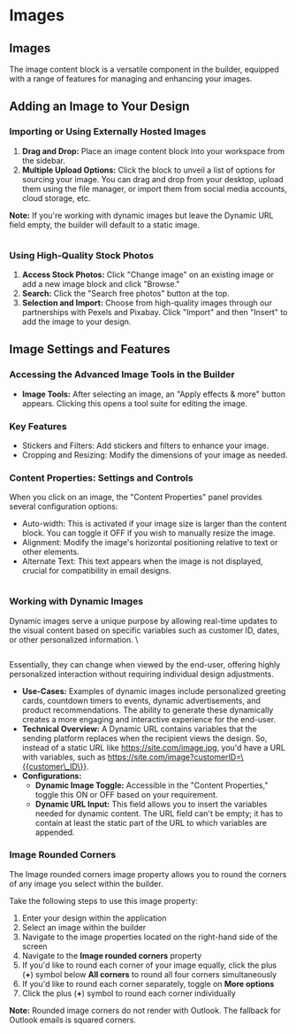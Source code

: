 # Images

## Images

The image content block is a versatile component in the builder, equipped with a range of features for managing and enhancing your images.&#x20;

## Adding an Image to Your Design

### **Importing or Using Externally Hosted Images**

1. **Drag and Drop:** Place an image content block into your workspace from the sidebar.
2. **Multiple Upload Options:** Click the block to unveil a list of options for sourcing your image. You can drag and drop from your desktop, upload them using the file manager, or import them from social media accounts, cloud storage, etc.

**Note:** If you're working with dynamic images but leave the Dynamic URL field empty, the builder will default to a static image.

<figure><img src="https://lh7-eu.googleusercontent.com/6umIQDn-_OJxY05dh385o5NIOo4kJ6L0AGDnNl3w1Z6HTJjogt0MbA948by_Z1ESBXI6LygvSld5qG7FYs35t7PC0AbzdhMH4UZaBUiSl2YwbeiIsxSyOva7Cqi93ZCd_eTxpJAdxYaozR4dU_ljBL8" alt=""><figcaption></figcaption></figure>

### **Using High-Quality Stock Photos**

1. **Access Stock Photos:** Click "Change image" on an existing image or add a new image block and click "Browse."
2. **Search:** Click the "Search free photos" button at the top.
3. **Selection and Import:** Choose from high-quality images through our partnerships with Pexels and Pixabay. Click "Import" and then "Insert" to add the image to your design.

## Image Settings and Features

### **Accessing the Advanced Image Tools in the Builder**

* **Image Tools:** After selecting an image, an "Apply effects & more" button appears. Clicking this opens a tool suite for editing the image.

### **Key Features**

* Stickers and Filters: Add stickers and filters to enhance your image.
* Cropping and Resizing: Modify the dimensions of your image as needed.

### **Content Properties: Settings and Controls**

When you click on an image, the "Content Properties" panel provides several configuration options:

* Auto-width: This is activated if your image size is larger than the content block. You can toggle it OFF if you wish to manually resize the image.
* Alignment: Modify the image's horizontal positioning relative to text or other elements.
* Alternate Text: This text appears when the image is not displayed, crucial for compatibility in email designs.

<figure><img src="https://lh7-eu.googleusercontent.com/qJ1hETZJzSOmxVBeMFcworPASAYfXwn4eL-0p-QUIHSpS64ButMuuA7UIhP1GRNV9BZiH407cDuS90MOV3R5Yxu_ddZAqO9iwaEmv_InHTa-eHzbro8W3K6p37O2ctpkSIhqzk-U2g1UGcYU7KFPBj8" alt=""><figcaption></figcaption></figure>

### Working with Dynamic Images

Dynamic images serve a unique purpose by allowing real-time updates to the visual content based on specific variables such as customer ID, dates, or other personalized information. \


<figure><img src="https://lh7-eu.googleusercontent.com/Kol_Tdw2yi5j3afFu-vQMuPn9vH-jYOWUDpbEOudel1HWHELzP9N2cY_K3HZ0bkAL2xmKZFNs34tgGN9_GMzQhiUqjI-POO8Fz_GZIrkiQJVBe4TQwrj11yYDlA-kQxpZxJxPz0k9FTchpGzTKuJJrg" alt=""><figcaption></figcaption></figure>

Essentially, they can change when viewed by the end-user, offering highly personalized interaction without requiring individual design adjustments.

* **Use-Cases:** Examples of dynamic images include personalized greeting cards, countdown timers to events, dynamic advertisements, and product recommendations. The ability to generate these dynamically creates a more engaging and interactive experience for the end-user.
* **Technical Overview:** A Dynamic URL contains variables that the sending platform replaces when the recipient views the design. So, instead of a static URL like https://site.com/image.jpg, you'd have a URL with variables, such as https://site.com/image?customerID=\{{customer\_ID\}}.
* **Configurations:**
  * **Dynamic Image Toggle:** Accessible in the "Content Properties," toggle this ON or OFF based on your requirement.
  * **Dynamic URL Input:** This field allows you to insert the variables needed for dynamic content. The URL field can't be empty; it has to contain at least the static part of the URL to which variables are appended.

### Image Rounded Corners

The Image rounded corners image property allows you to round the corners of any image you select within the builder.

Take the following steps to use this image property:

1. Enter your design within the application
2. Select an image within the builder
3. Navigate to the image properties located on the right-hand side of the screen
4. Navigate to the **Image rounded corners** property
5. If you'd like to round each corner of your image equally, click the plus (**+**) symbol below **All corners** to round all four corners simultaneously&#x20;
6. If you'd like to round each corner separately, toggle on **More options**
7. Click the plus (**+**) symbol to round each corner individually

**Note:** Rounded image corners do not render with Outlook. The fallback for Outlook emails is squared corners.
